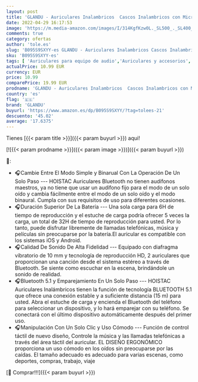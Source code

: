 ```yaml
---
layout: post
title: 'GLANDU - Auriculares Inalambricos  Cascos Inalambricos con Micrófonos IPX7 Impermeable  Auriculares Bluetooth 5.1 HiFi Estéreo 32 Horas Cascos Bluetooth Control Táctil  para iPhone y Android Teléfono móvil'
date: 2022-04-29 16:17:53
image: 'https://m.media-amazon.com/images/I/314KgfKzw0L._SL500_._SL400_.jpg'
comments: true
category: ofertas
author: 'tole.es'
slug: 'B095S9SXYY-es GLANDU - Auriculares Inalambricos Cascos Inalambricos con...'
sku: 'B095S9SXYY-es'
tags: [ 'Auriculares para equipo de audio','Auriculares y accesorios','Electrónica','glandu','iphone','🇪🇸', ]
actualPrice: 10.99 EUR
currency: EUR
price: 10.99
comparePrice: 19.99 EUR
prodname: 'GLANDU - Auriculares Inalambricos  Cascos Inalambricos con Micrófonos IPX7 Impermeable  Auriculares Bluetooth 5.1 HiFi Estéreo 32 Horas Cascos Bluetooth Control Táctil  para iPhone y Android Teléfono móvil'
country: 'es'
flag: '🇪🇸'
brand: 'GLANDU'
buyurl: 'https://www.amazon.es/dp/B095S9SXYY/?tag=tolees-21'
descuento: '45.02'
average: '17.6375'
---
```


Tienes [{{< param title >}}]({{< param buyurl >}}) aqui!

[![{{< param prodname >}}]({{< param image >}})]({{< param buyurl >}})

🔎:

- 🎧Cambie Entre El Modo Simple y Binarual Con La Operación De Un Solo Paso --- HOISTAC Auriculares Bluetooth no tienen audífonos maestros, ya no tiene que usar un audífono fijo para el modo de un solo oído y cambia fácilmente entre el modo de un solo oído y el modo binaural. Cumpla con sus requisitos de uso para diferentes ocasiones.
- 🎧Duración Superior De La Batería --- Una sola carga para 6H de tiempo de reproducción y el estuche de carga podría ofrecer 5 veces la carga, un total de 32H de tiempo de reproducción para usted. Por lo tanto, puede disfrutar libremente de llamadas telefónicas, música y películas sin preocuparse por la batería.El auricular es compatible con los sistemas iOS y Android.
- 🎧Calidad De Sonido De Alta Fidelidad --- Equipado con diafragma vibratorio de 10 mm y tecnología de reproducción HD, 2 auriculares que proporcionan una canción desde el sistema estéreo a través de Bluetooth. Se siente como escuchar en la escena, brindándole un sonido de realidad.
- 🎧Bluetooth 5.1 y Emparejamiento En Un Solo Paso --- HOISTAC Auriculares Inalámbricos tienen la función de tecnología BLUETOOTH 5.1 que ofrece una conexión estable y a suficiente distancia (15 m) para usted. Abra el estuche de carga y encienda el Bluetooth del teléfono para seleccionar un dispositivo, y lo hará emparejar con su teléfono. Se conectará con el último dispositivo automáticamente después del primer uso.
- 🎧Manipulación Con Un Solo Clic y Uso Cómodo --- Función de control táctil de nuevo diseño, Controle la música y las llamadas telefónicas a través del área táctil del auricular. EL DISEÑO ERGONÓMICO proporciona un uso cómodo en los oídos sin preocuparse por las caídas. El tamaño adecuado es adecuado para varias escenas, como deportes, compras, trabajo, viaje

[🛒 Comprar!!!]({{< param buyurl >}})
